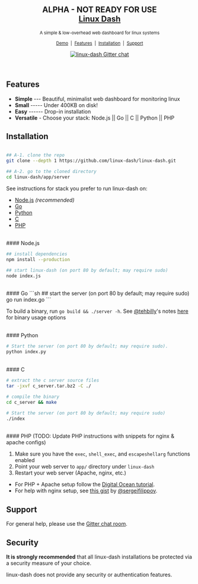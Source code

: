 <h2 align="center">
  ALPHA - NOT READY FOR USE
  <br/>
  <a href="https://linux-dash.github.io/">Linux Dash</a>
</h2>

<p align="center">
  <small>A simple & low-overhead web dashboard for linux systems</small>
</p>

<p align="center">
<small>
  <a href="http://linuxdash.afaqtariq.com">Demo</a> &nbsp;|&nbsp;
  <a href="#features">Features</a> &nbsp;|&nbsp;
  <a href="#installation">
    Installation</a> &nbsp;|&nbsp;
  <a href="#support">Support</a>
</small>
</p>

<p align="center">
  <a href="https://gitter.im/afaqurk/linux-dash">
    <img
      src="https://badges.gitter.im/gitterHQ/gitter.png"
      alt="linux-dash Gitter chat">
  </a>
</p>

<br/>

## Features
* **Simple** --- Beautiful, minimalist web dashboard for monitoring linux
* **Small** ----- Under 400KB on disk!
* **Easy** ------ Drop-in installation
* **Versatile** - Choose your stack: Node.js || Go || C || Python || PHP

## Installation

```sh

## A-1. clone the repo
git clone --depth 1 https://github.com/linux-dash/linux-dash.git

## A-2. go to the cloned directory
cd linux-dash/app/server

```

See instructions for stack you prefer to run linux-dash on:

* [Node.js](#nodejs) _(recommended)_
* [Go](#go)
* [Python](#python)
* [C](#c)
* [PHP](#php)

<br/>
#### Node.js

```sh
## install dependencies
npm install --production

## start linux-dash (on port 80 by default; may require sudo)
node index.js

```

<br/>
#### Go
```sh
## start the server (on port 80 by default; may require sudo)
go run index.go
```

To build a binary, run `go build && ./server -h`. See [@tehbilly](https://github.com/sergeifilippov)'s notes [here](https://github.com/afaqurk/linux-dash/pull/281) for binary usage options

<br/>
#### Python

```sh
# Start the server (on port 80 by default; may require sudo).
python index.py
```

<br/>
#### C

```sh
# extract the c server source files
tar -jxvf c_server.tar.bz2 -C ./

# compile the binary
cd c_server && make

# Start the server (on port 80 by default; may require sudo)
./index
```

<br/>
#### PHP
(TODO: Update PHP instructions with snippets for nginx & apache configs)

1. Make sure you have the `exec`, `shell_exec`, and `escapeshellarg` functions enabled
2. Point your web server to `app/` directory under `linux-dash`
2. Restart your web server (Apache, nginx, etc.)
  - For PHP + Apache setup follow the [Digital Ocean tutorial](https://www.digitalocean.com/community/tutorials/how-to-install-linux-dash-on-ubuntu-14-04).
  - For help with nginx setup, see [this gist](https://gist.github.com/sergeifilippov/8909839) by [@sergeifilippov](https://github.com/sergeifilippov).

## Support

For general help, please use the [Gitter chat room](https://gitter.im/afaqurk/linux-dash).

## Security

**It is strongly recommended** that all linux-dash installations be protected via a security measure of your choice.


linux-dash does not provide any security or authentication features.
